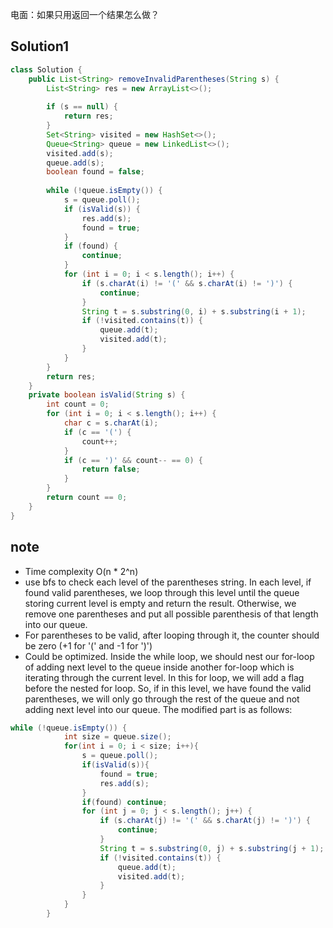 电面：如果只用返回一个结果怎么做？

## Solution1
``` java
class Solution {
    public List<String> removeInvalidParentheses(String s) {
        List<String> res = new ArrayList<>();
        
        if (s == null) {
            return res;
        }
        Set<String> visited = new HashSet<>();
        Queue<String> queue = new LinkedList<>();
        visited.add(s);
        queue.add(s);
        boolean found = false;
        
        while (!queue.isEmpty()) {
            s = queue.poll();
            if (isValid(s)) {
                res.add(s);
                found = true;
            }
            if (found) {
                continue;
            }
            for (int i = 0; i < s.length(); i++) {
                if (s.charAt(i) != '(' && s.charAt(i) != ')') {
                    continue;
                }
                String t = s.substring(0, i) + s.substring(i + 1);
                if (!visited.contains(t)) {
                    queue.add(t);
                    visited.add(t);
                }
            }
        }
        return res;
    }
    private boolean isValid(String s) {
        int count = 0;
        for (int i = 0; i < s.length(); i++) {
            char c = s.charAt(i);
            if (c == '(') {
                count++;
            }
            if (c == ')' && count-- == 0) {
                return false;
            }
        }
        return count == 0;
    }
}
```

## note
* Time complexity O(n * 2^n)
* use bfs to check each level of the parentheses string. In each level, if found valid parentheses, we loop through this 
level until the queue storing current level is empty and return the result. Otherwise, we remove one parentheses and 
put all possible parenthesis of that length into our queue.
* For parentheses to be valid, after looping through it, the counter should be zero (+1 for '(' and -1 for ')')
* Could be optimized. Inside the while loop, we should nest our for-loop of adding next level to the queue inside another 
for-loop which is iterating through the current level. In this for loop, we will add a flag before the nested for loop. 
So, if in this level, we have found the valid parentheses, we will only go through the rest of the queue and not adding 
next level into our queue. The modified part is as follows:
``` java
while (!queue.isEmpty()) {
            int size = queue.size();
            for(int i = 0; i < size; i++){
                s = queue.poll();
                if(isValid(s)){
                    found = true;
                    res.add(s);
                }
                if(found) continue;
                for (int j = 0; j < s.length(); j++) {
                    if (s.charAt(j) != '(' && s.charAt(j) != ')') {
                        continue;
                    }
                    String t = s.substring(0, j) + s.substring(j + 1);
                    if (!visited.contains(t)) {
                        queue.add(t);
                        visited.add(t);
                    }
                }
            }
        }
```
